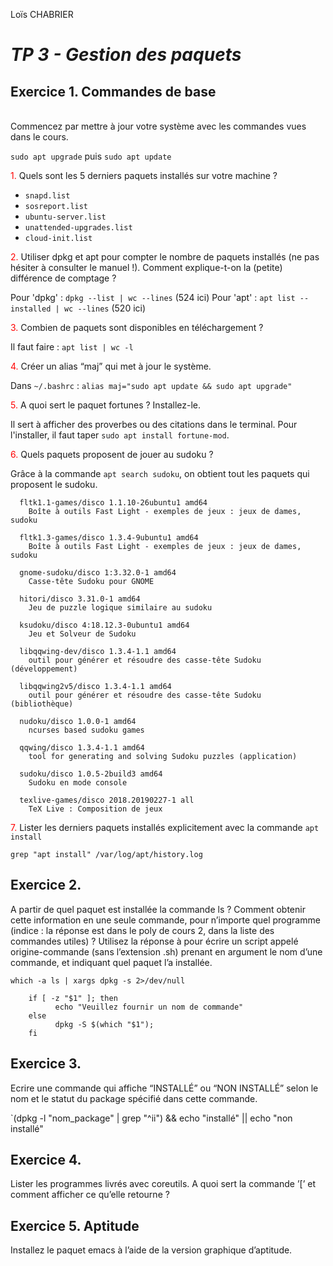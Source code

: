 Loïs CHABRIER

# _TP 3 - Gestion des paquets_

## Exercice 1. Commandes de base

<br>
<span style='color:red'></span> Commencez par mettre à jour votre système avec les commandes vues dans le cours.
</span>

`sudo apt upgrade` puis `sudo apt update`

<span style='color:red'>1.</span> Quels sont les 5 derniers paquets installés sur votre machine ?

  - `snapd.list`
  - `sosreport.list`
  - `ubuntu-server.list`
  - `unattended-upgrades.list`
  - `cloud-init.list`

<span style='color:red'>2.</span> Utiliser dpkg et apt pour compter le nombre de paquets installés (ne pas hésiter à consulter le manuel !). Comment explique-t-on la (petite) différence de comptage ?

Pour 'dpkg' : `dpkg --list | wc --lines` (524 ici)
Pour 'apt' : `apt list --installed | wc --lines` (520 ici)


<span style='color:red'>3.</span> Combien de paquets sont disponibles en téléchargement ?

Il faut faire : `apt list | wc -l`

<span style='color:red'>4.</span> Créer un alias “maj” qui met à jour le système.

Dans `~/.bashrc` : `alias maj="sudo apt update && sudo apt upgrade"`

<span style='color:red'>5.</span> A quoi sert le paquet fortunes ? Installez-le.

Il sert à afficher des proverbes ou des citations dans le terminal. Pour l'installer, il faut taper `sudo apt install fortune-mod`.

<span style='color:red'>6.</span> Quels paquets proposent de jouer au sudoku ?

Grâce à la commande `apt search sudoku`, on obtient tout les paquets qui proposent le sudoku.

      fltk1.1-games/disco 1.1.10-26ubuntu1 amd64
        Boîte à outils Fast Light - exemples de jeux : jeux de dames, sudoku

      fltk1.3-games/disco 1.3.4-9ubuntu1 amd64
        Boîte à outils Fast Light - exemples de jeux : jeux de dames, sudoku

      gnome-sudoku/disco 1:3.32.0-1 amd64
        Casse-tête Sudoku pour GNOME

      hitori/disco 3.31.0-1 amd64
        Jeu de puzzle logique similaire au sudoku

      ksudoku/disco 4:18.12.3-0ubuntu1 amd64
        Jeu et Solveur de Sudoku

      libqqwing-dev/disco 1.3.4-1.1 amd64
        outil pour générer et résoudre des casse-tête Sudoku (développement)

      libqqwing2v5/disco 1.3.4-1.1 amd64
        outil pour générer et résoudre des casse-tête Sudoku (bibliothèque)

      nudoku/disco 1.0.0-1 amd64
        ncurses based sudoku games

      qqwing/disco 1.3.4-1.1 amd64
        tool for generating and solving Sudoku puzzles (application)

      sudoku/disco 1.0.5-2build3 amd64
        Sudoku en mode console

      texlive-games/disco 2018.20190227-1 all
        TeX Live : Composition de jeux


<span style='color:red'>7.</span> Lister les derniers paquets installés explicitement avec la commande `apt install`

`grep "apt install" /var/log/apt/history.log`

## Exercice 2.

A partir de quel paquet est installée la commande ls ? Comment obtenir cette information en une seule
commande, pour n’importe quel programme (indice : la réponse est dans le poly de cours 2, dans la liste des
commandes utiles) ? Utilisez la réponse à pour écrire un script appelé origine-commande (sans l’extension .sh) prenant en argument le nom d’une commande, et indiquant quel paquet l’a installée.

`which -a ls | xargs dpkg -s 2>/dev/null`

        if [ -z "$1" ]; then
              echo "Veuillez fournir un nom de commande"
        else
              dpkg -S $(which "$1");
        fi

## Exercice 3.

Ecrire une commande qui affiche “INSTALLÉ” ou “NON INSTALLÉ” selon le nom et le statut du package
spécifié dans cette commande.

`(dpkg -l "nom_package" | grep "^ii") && echo "installé" || echo "non installé"

## Exercice 4.

Lister les programmes livrés avec coreutils. A quoi sert la commande ’[’ et comment afficher ce qu’elle
retourne ?

## Exercice 5. Aptitude

Installez le paquet emacs à l’aide de la version graphique d’aptitude.
